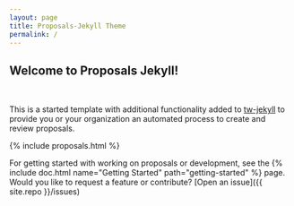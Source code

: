 ```yaml
---
layout: page
title: Proposals-Jekyll Theme
permalink: /
---
```


## Welcome to Proposals Jekyll!

<br>

This is a started template with additional functionality added to [tw-jekyll](https://vsoch.github.com/tw-jekyll/) 
to provide you or your organization an automated process to create and review proposals.

{% include proposals.html %}

For getting started with working on proposals or development, see the {% include doc.html name="Getting Started" path="getting-started" %} page. Would you like to request a feature or contribute? [Open an issue]({{ site.repo }}/issues)

